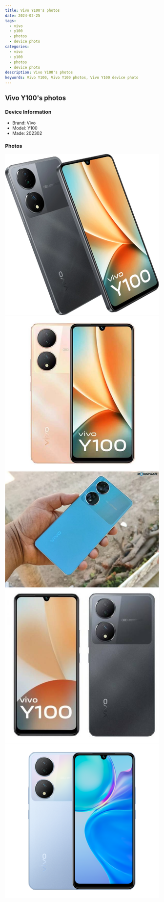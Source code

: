 ```yaml
---
title: Vivo Y100's photos
date: 2024-02-25
tags: 
  - vivo
  - y100
  - photos
  - device photo
categories: 
  - vivo
  - y100
  - photos
  - device photo
description: Vivo Y100's photos
keywords: Vivo Y100, Vivo Y100 photos, Vivo Y100 device photo
---
```


## Vivo Y100's photos

### Device Information

- Brand: Vivo
- Model: Y100
- Made: 202302

### Photos

![/images/best-assets/devices/vivo/vivo-y100/1.jpg](/images/best-assets/devices/vivo/vivo-y100/1.jpg)
![/images/best-assets/devices/vivo/vivo-y100/2.jpg](/images/best-assets/devices/vivo/vivo-y100/2.jpg)
![/images/best-assets/devices/vivo/vivo-y100/3.jpg](/images/best-assets/devices/vivo/vivo-y100/3.jpg)
![/images/best-assets/devices/vivo/vivo-y100/4.jpg](/images/best-assets/devices/vivo/vivo-y100/4.jpg)
![/images/best-assets/devices/vivo/vivo-y100/5.jpg](/images/best-assets/devices/vivo/vivo-y100/5.jpg)

